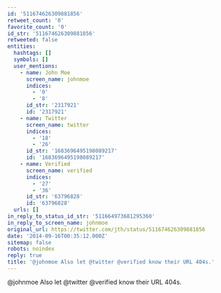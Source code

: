 ```yaml
---
id: '511674626309881856'
retweet_count: '0'
favorite_count: '0'
id_str: '511674626309881856'
retweeted: false
entities:
  hashtags: []
  symbols: []
  user_mentions:
    - name: John Moe
      screen_name: johnmoe
      indices:
        - '0'
        - '8'
      id_str: '2317921'
      id: '2317921'
    - name: Twitter
      screen_name: twitter
      indices:
        - '18'
        - '26'
      id_str: '1683696495198089217'
      id: '1683696495198089217'
    - name: Verified
      screen_name: verified
      indices:
        - '27'
        - '36'
      id_str: '63796828'
      id: '63796828'
  urls: []
in_reply_to_status_id_str: '511664973681295360'
in_reply_to_screen_name: johnmoe
original_url: https://twitter.com/jth/status/511674626309881856
date: '2014-09-16T00:35:12.000Z'
sitemap: false
robots: noindex
reply: true
title: '@johnmoe Also let @twitter @verified know their URL 404s.'
---
```


@johnmoe Also let @twitter @verified know their URL 404s.